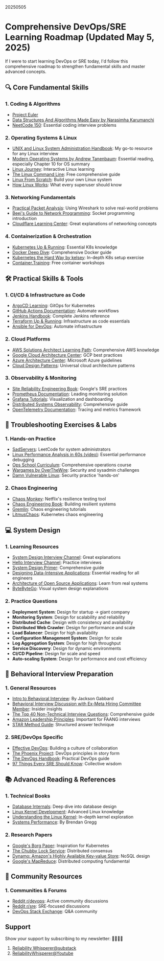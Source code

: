 20250505
# Comprehensive DevOps/SRE Learning Roadmap (Updated May 5, 2025)

If I were to start learning DevOps or SRE today, I'd follow this comprehensive roadmap to strengthen fundamental skills and master advanced concepts.

## 🔍 Core Fundamental Skills

### 1. Coding & Algorithms
- [Project Euler](https://projecteuler.net/archives)
- [Data Structures And Algorithms Made Easy by Narasimha Karumanchi](https://www.amazon.co.uk/Data-Structures-Algorithms-Made-Easy/dp/8193245288#averageCustomerReviewsAnchor)
- [NeetCode 150](https://neetcode.io/practice?tab=neetcode150): Essential coding interview problems

### 2. Operating Systems & Linux
- [UNIX and Linux System Administration Handbook](https://www.amazon.com/UNIX-Linux-System-Administration-Handbook/dp/0134277554): My go-to resource for any Linux interview
- [Modern Operating Systems by Andrew Tanenbaum](https://www.amazon.com/Modern-Operating-Systems-Andrew-Tanenbaum/dp/013359162X): Essential reading, especially Chapter 10 for OS summary
- [Linux Journey](https://linuxjourney.com/): Interactive Linux learning
- [The Linux Command Line](https://linuxcommand.org/tlcl.php): Free comprehensive guide
- [Linux From Scratch](https://www.linuxfromscratch.org/): Build your own Linux system
- [How Linux Works](https://nostarch.com/howlinuxworks3): What every superuser should know

### 3. Networking Fundamentals
- [Practical Packet Analysis](https://www.amazon.co.uk/Practical-Packet-Analysis-Wireshark-Real-World/dp/1593272669): Using Wireshark to solve real-world problems
- [Beej's Guide to Network Programming](https://beej.us/guide/bgnet/): Socket programming introduction
- [Cloudflare Learning Center](https://www.cloudflare.com/learning/): Great explanations of networking concepts

### 4. Containerization & Orchestration
- [Kubernetes Up & Running](https://www.amazon.com/Kubernetes-Running-Dive-Future-Infrastructure/dp/1492046531): Essential K8s knowledge
- [Docker Deep Dive](https://www.amazon.com/Docker-Deep-Dive-Nigel-Poulton/dp/1521822808): Comprehensive Docker guide
- [Kubernetes the Hard Way by kelsey](https://github.com/kelseyhightower/kubernetes-the-hard-way): In-depth K8s setup exercise
- [Container.Training](https://container.training/): Free container workshops

## 🛠️ Practical Skills & Tools

### 1. CI/CD & Infrastructure as Code
- [ArgoCD Learning](https://argo-cd.readthedocs.io/en/stable/): GitOps for Kubernetes
- [GitHub Actions Documentation](https://docs.github.com/en/actions): Automate workflows
- [Jenkins Handbook](https://www.jenkins.io/doc/book/): Complete Jenkins reference
- [Terraform Up & Running](https://www.terraformupandrunning.com/): Infrastructure as code essentials
- [Ansible for DevOps](https://www.ansiblefordevops.com/): Automate infrastructure

### 2. Cloud Platforms
- [AWS Solutions Architect Learning Path](https://aws.amazon.com/training/learn-about/architect/): Comprehensive AWS knowledge
- [Google Cloud Architecture Center](https://cloud.google.com/architecture): GCP best practices
- [Azure Architecture Center](https://learn.microsoft.com/en-us/azure/architecture/): Microsoft Azure guidelines
- [Cloud Design Patterns](https://learn.microsoft.com/en-us/azure/architecture/patterns/): Universal cloud architecture patterns

### 3. Observability & Monitoring
- [Site Reliability Engineering Book](https://sre.google/sre-book/table-of-contents/): Google's SRE practices
- [Prometheus Documentation](https://prometheus.io/docs/introduction/overview/): Leading monitoring solution
- [Grafana Tutorials](https://grafana.com/tutorials/): Visualization and dashboarding
- [Distributed Systems Observability](https://www.oreilly.com/library/view/distributed-systems-observability/9781492033431/): Comprehensive guide
- [OpenTelemetry Documentation](https://opentelemetry.io/docs/): Tracing and metrics framework

## 🧪 Troubleshooting Exercises & Labs

### 1. Hands-on Practice
- [SadServers](https://sadservers.com/): LeetCode for system administrators
- [Linux Performance Analysis in 60s (video)](https://www.brendangregg.com/blog/2015-12-03/linux-perf-60s-video.html): Essential performance debugging
- [Ops School Curriculum](https://www.opsschool.org/): Comprehensive operations course
- [Wargames by OverTheWire](https://overthewire.org/wargames/): Security and sysadmin challenges
- [Damn Vulnerable Linux](https://www.vulnhub.com/series/damn-vulnerable-linux-dvl,1/): Security practice 'hands-on'

### 2. Chaos Engineering
- [Chaos Monkey](https://netflix.github.io/chaosmonkey/): Netflix's resilience testing tool
- [Chaos Engineering Book](https://www.oreilly.com/library/view/chaos-engineering/9781492043850/): Building resilient systems
- [Gremlin](https://www.gremlin.com/community/tutorials/): Chaos engineering tutorials
- [LitmusChaos](https://litmuschaos.io/): Kubernetes chaos engineering

## 💻 System Design

### 1. Learning Resources
- [System Design Interview Channel](https://www.youtube.com/@SystemDesignInterview): Great explanations
- [Hello Interview Channel](https://www.youtube.com/@hello_interview): Practice interviews
- [System Design Primer](https://github.com/donnemartin/system-design-primer): Comprehensive guide
- [Designing Data-Intensive Applications](https://dataintensive.net/): Essential reading for all engineers
- [Architecture of Open Source Applications](https://aosabook.org/): Learn from real systems
- [ByteByteGo](https://bytebytego.com/): Visual system design explanations

### 2. Practice Questions
- **Deployment System**: Design for startup → giant company
- **Monitoring System**: Design for scalability and reliability
- **Distributed Cache**: Design with consistency and availability
- **Distributed Web Crawler**: Design for performance and scale
- **Load Balancer**: Design for high availability
- **Configuration Management System**: Design for scale
- **Log Aggregation System**: Design for high throughput
- **Service Discovery**: Design for dynamic environments
- **CI/CD Pipeline**: Design for scale and speed
- **Auto-scaling System**: Design for performance and cost efficiency

## 👥 Behavioral Interview Preparation

### 1. General Resources
- [Intro to Behavioral Interview](https://www.youtube.com/watch?v=PJKYqLP6MRE): By Jackson Gabbard
- [Behavioral Interview Discussion with Ex-Meta Hiring Committee Member](https://www.youtube.com/watch?v=bBvPQZmPXwQ): Insider insights
- [The Top 40 Non-Technical Interview Questions](https://reliabilitywhisperer.substack.com/p/mastering-non-technical-interview): Comprehensive guide
- [Amazon Leadership Principles](https://www.amazon.jobs/en/principles): Important for FAANG interviews
- [STAR Method Guide](https://www.themuse.com/advice/star-interview-method): Structured answer technique

### 2. SRE/DevOps Specific
- [Effective DevOps](https://www.oreilly.com/library/view/effective-devops/9781491926291/): Building a culture of collaboration
- [The Phoenix Project](https://itrevolution.com/product/the-phoenix-project/): DevOps principles in story form
- [The DevOps Handbook](https://itrevolution.com/product/the-devops-handbook/): Practical DevOps guide
- [97 Things Every SRE Should Know](https://www.oreilly.com/library/view/97-things-every/9781492081487/): Collective wisdom

## 📚 Advanced Reading & References

### 1. Technical Books
- [Database Internals](https://www.databass.dev/): Deep dive into database design
- [Linux Kernel Development](https://www.amazon.com/Linux-Kernel-Development-Robert-Love/dp/0672329468): Advanced Linux knowledge
- [Understanding the Linux Kernel](https://www.oreilly.com/library/view/understanding-the-linux/0596005652/): In-depth kernel exploration
- [Systems Performance](https://www.brendangregg.com/systems-performance-2nd-edition-book.html): By Brendan Gregg

### 2. Research Papers
- [Google's Borg Paper](https://research.google/pubs/pub43438/): Inspiration for Kubernetes
- [The Chubby Lock Service](https://research.google/pubs/pub27897/): Distributed consensus
- [Dynamo: Amazon's Highly Available Key-value Store](https://www.allthingsdistributed.com/files/amazon-dynamo-sosp2007.pdf): NoSQL design
- [Google's MapReduce](https://research.google/pubs/pub62/): Distributed computing fundamental

## 🌟 Community Resources

### 1. Communities & Forums
- [Reddit r/devops](https://www.reddit.com/r/devops/): Active community discussions
- [Reddit r/sre](https://www.reddit.com/r/sre/): SRE-focused discussions
- [DevOps Stack Exchange](https://devops.stackexchange.com/): Q&A community


## Support
Show your support by subscribing to my newsletter: 💓💓💓💓

       
1.  [Reliability Whisperer@substack](https://reliabilitywhisperer.substack.com/)
2.  [ ReliabilityWhisperer@Youtube](https://www.youtube.com/@ReliabilityWhisperer)
